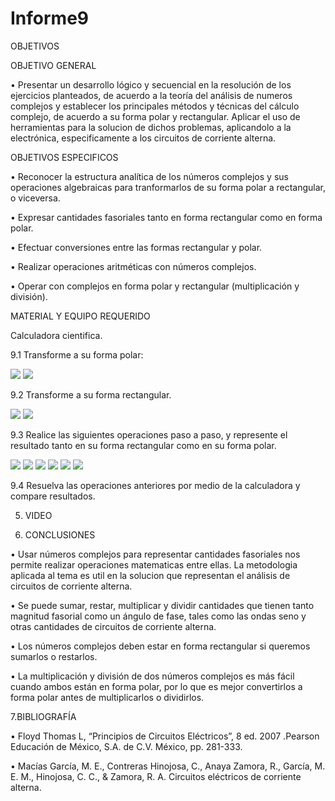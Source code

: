 # Informe9
OBJETIVOS

OBJETIVO GENERAL

• Presentar un desarrollo lógico y secuencial en la resolución de los ejercicios planteados, de acuerdo a la teoría del análisis de numeros complejos y establecer los principales métodos y técnicas del cálculo complejo, de acuerdo a su forma polar y rectangular. Aplicar el uso de herramientas para la solucion de dichos problemas, aplicandolo a la electrónica, especificamente a los circuitos de corriente alterna.

OBJETIVOS ESPECIFICOS

• Reconocer la estructura analítica de los números complejos y sus operaciones algebraicas para tranformarlos de su forma polar a rectangular, o viceversa.

• Expresar cantidades fasoriales tanto en forma rectangular como en forma polar.

• Efectuar conversiones entre las formas rectangular y polar.

• Realizar operaciones aritméticas con números complejos.

• Operar con complejos en forma polar y rectangular (multiplicación y división).

MATERIAL Y EQUIPO REQUERIDO

Calculadora cientifica.

9.1 Transforme a su forma polar:

<img src= img/informe9-1.jpg>

<img src= img/informe-2.jpg>

9.2 Transforme a su forma rectangular.

<img src= img/informe9-2.jpg>

<img src= img/informe9-3.jpg>

9.3 Realice las siguientes operaciones paso a paso, y represente el resultado tanto en su forma rectangular como en su forma polar.

<img src= img/informe9-4.jpg>


<img src= img/informe9-5.jpg>

<img src= img/informe9-6.jpg>

<img src= img/informe9-7.jpg>

<img src= img/informe9-8.jpg>

<img src= img/informe9-9.jpg>

9.4 Resuelva las operaciones anteriores por medio de la calculadora y compare resultados.

5. VIDEO

6. CONCLUSIONES

• Usar números complejos para representar cantidades fasoriales nos permite realizar operaciones matematicas entre ellas. La metodologia aplicada al tema es util en la solucion que representan el análisis de circuitos de corriente alterna.

• Se puede sumar, restar, multiplicar y dividir cantidades que tienen tanto magnitud fasorial como un ángulo de fase, tales como las ondas seno y otras cantidades de circuitos de corriente alterna.

• Los números complejos deben estar en forma rectangular si queremos sumarlos o restarlos.

• La multiplicación y división de dos números complejos es más fácil cuando ambos están en forma polar, por lo que es mejor convertirlos a forma polar antes de multiplicarlos o dividirlos.

7.BIBLIOGRAFÍA

• Floyd Thomas L, “Principios de Circuitos Eléctricos”, 8 ed. 2007 .Pearson Educación de México, S.A. de C.V. México, pp. 281-333.

• Macías García, M. E., Contreras Hinojosa, C., Anaya Zamora, R., García, M. E. M., Hinojosa, C. C., & Zamora, R. A. Circuitos eléctricos de corriente alterna.
